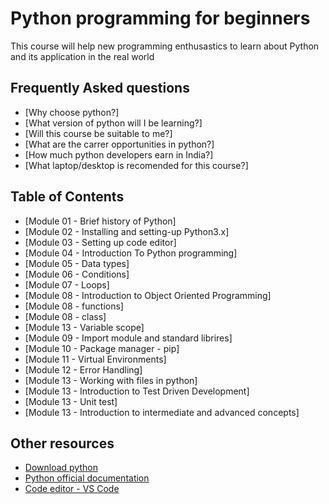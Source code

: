 # Python programming for beginners

This course will help new programming enthusastics to learn about Python and its application in the real world

## Frequently Asked questions
* [Why choose python?]
* [What version of python will I be learning?]
* [Will this course be suitable to me?]
* [What are the carrer opportunities in python?]
* [How much python developers earn in India?]
* [What laptop/desktop is recomended for this course?]

## Table of Contents
* [Module 01 - Brief history of Python]
* [Module 02 - Installing and setting-up Python3.x]
* [Module 03 - Setting up code editor]
* [Module 04 - Introduction To Python programming]
* [Module 05 - Data types]
* [Module 06 - Conditions]
* [Module 07 - Loops]
* [Module 08 - Introduction to Object Oriented Programming]
* [Module 08 - functions]
* [Module 08 - class]
* [Module 13 - Variable scope]
* [Module 09 - Import module and standard librires]
* [Module 10 - Package manager - pip]
* [Module 11 - Virtual Environments]
* [Module 12 - Error Handling]
* [Module 13 - Working with files in python]
* [Module 13 - Introduction to Test Driven Development]
* [Module 13 - Unit test]
* [Module 13 - Introduction to intermediate and advanced concepts]

## Other resources
* [Download python](https://www.python.org/downloads/)
* [Python official documentation](https://docs.python.org/3.8/)
* [Code editor - VS Code](https://code.visualstudio.com/)
